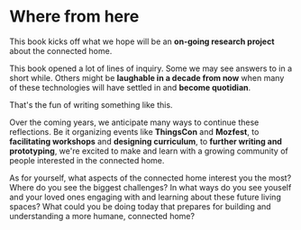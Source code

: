 # Where from here

This book kicks off what we hope will be an **on-going research project** about the connected home. 

This book opened a lot of lines of inquiry. Some we may see answers to in a short while. Others might be **laughable in a decade from now** when many of these technologies will have settled in and **become quotidian**. 

That's the fun of writing something like this. 

Over the coming years, we anticipate many ways to continue these reflections. Be it organizing events like **ThingsCon** and **Mozfest**, to **facilitating workshops** and **designing curriculum**, to **further writing and prototyping**, we're excited to make and learn with a growing community of people interested in the connected home. 

As for yourself, what aspects of the connected home interest you the most? Where do you see the biggest challenges? In what ways do you see youself and your loved ones engaging with and learning about these future living spaces? What could you be doing today that prepares for building and understanding a more humane, connected home?

